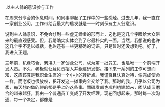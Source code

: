 ​                                                            以主人翁的意识参与工作

​      在周末分享会的休息时间，和同事聊起了工作中的一些感触。过去几年，我一直在一家创业公司，工作带给我最大的启发就是——时刻保有主人翁意识。

​       说到主人翁意识，不免会想到一些虚无缥缈的形而上，这也是这几个字眼给大众带来的最直观感受。但，我确确实实体会到了它最朴实的一面。当然，我想说的也许这几个字不足以概括，也许还有一些更精确的词语，只是暂时还没想到吧。好了，我进入正题。

​         三年前，机缘巧合，我进入一家创业公司，成为第一批员工，也是唯一一个前端开发人员。不久，老板就让我负责招人并组建研发部。接下来一系列的工作可想而知，这应该算是我职业生涯的一个小小的转折点。我谨慎且认真对待，像完成使命一样，而老板也很放权，把开发这一摊事完全交给了我。那时的我，几乎以公司为家，每天想的做的聊的都是手上的这些事。而研发部也顺利组建起来，团队成员磨合的越来越好，我由一个普通员工变成了开发经理。现在回想起来，那时每一次沟通、每一个决定，都像是